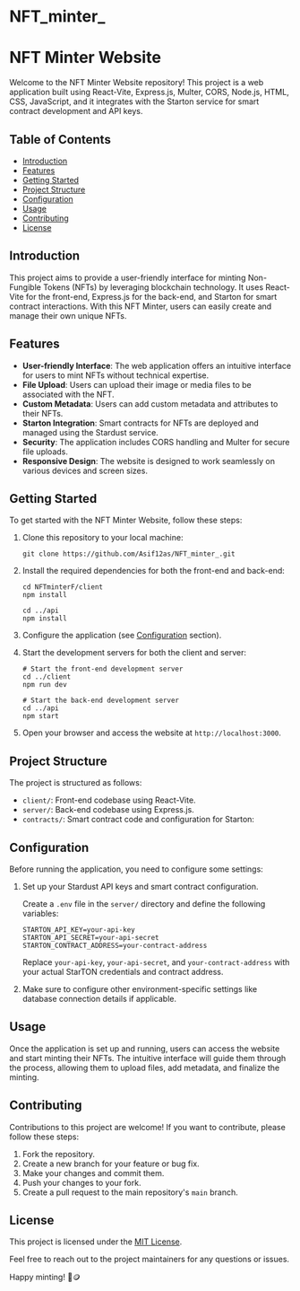 # NFT_minter_

# NFT Minter Website

Welcome to the NFT Minter Website repository! This project is a web application built using React-Vite, Express.js, Multer, CORS, Node.js, HTML, CSS, JavaScript, and it integrates with the Starton service for smart contract development and API keys.

## Table of Contents

- [Introduction](#introduction)
- [Features](#features)
- [Getting Started](#getting-started)
- [Project Structure](#project-structure)
- [Configuration](#configuration)
- [Usage](#usage)
- [Contributing](#contributing)
- [License](#license)

## Introduction

This project aims to provide a user-friendly interface for minting Non-Fungible Tokens (NFTs) by leveraging blockchain technology. It uses React-Vite for the front-end, Express.js for the back-end, and Starton for smart contract interactions. With this NFT Minter, users can easily create and manage their own unique NFTs.

## Features

- **User-friendly Interface**: The web application offers an intuitive interface for users to mint NFTs without technical expertise.
- **File Upload**: Users can upload their image or media files to be associated with the NFT.
- **Custom Metadata**: Users can add custom metadata and attributes to their NFTs.
- **Starton Integration**: Smart contracts for NFTs are deployed and managed using the Stardust service.
- **Security**: The application includes CORS handling and Multer for secure file uploads.
- **Responsive Design**: The website is designed to work seamlessly on various devices and screen sizes.

## Getting Started

To get started with the NFT Minter Website, follow these steps:

1. Clone this repository to your local machine:

   ```
   git clone https://github.com/Asif12as/NFT_minter_.git
   ```

2. Install the required dependencies for both the front-end and back-end:

   ```
   cd NFTminterF/client
   npm install

   cd ../api
   npm install
   ```

3. Configure the application (see [Configuration](#configuration) section).

4. Start the development servers for both the client and server:

   ```
   # Start the front-end development server
   cd ../client
   npm run dev

   # Start the back-end development server
   cd ../api
   npm start
   ```

5. Open your browser and access the website at `http://localhost:3000`.

## Project Structure

The project is structured as follows:

- `client/`: Front-end codebase using React-Vite.
- `server/`: Back-end codebase using Express.js.
- `contracts/`: Smart contract code and configuration for Starton:

## Configuration

Before running the application, you need to configure some settings:

1. Set up your Stardust API keys and smart contract configuration.

   Create a `.env` file in the `server/` directory and define the following variables:

   ```env
   STARTON_API_KEY=your-api-key
   STARTON_API_SECRET=your-api-secret
   STARTON_CONTRACT_ADDRESS=your-contract-address
   ```

   Replace `your-api-key`, `your-api-secret`, and `your-contract-address` with your actual StarTON credentials and contract address.

2. Make sure to configure other environment-specific settings like database connection details if applicable.

## Usage

Once the application is set up and running, users can access the website and start minting their NFTs. The intuitive interface will guide them through the process, allowing them to upload files, add metadata, and finalize the minting.

## Contributing

Contributions to this project are welcome! If you want to contribute, please follow these steps:

1. Fork the repository.
2. Create a new branch for your feature or bug fix.
3. Make your changes and commit them.
4. Push your changes to your fork.
5. Create a pull request to the main repository's `main` branch.

## License

This project is licensed under the [MIT License](LICENSE).

Feel free to reach out to the project maintainers for any questions or issues.

Happy minting! 🚀🪙
